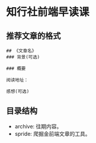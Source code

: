 # 知行社前端早读课
## 推荐文章的格式
```
## 《文章名》
### 背景(可选)

### 概要

阅读地址：

感想(可选)
```

## 目录结构
* archive: 往期内容。
* spride: 爬掘金前端文章的工具。

